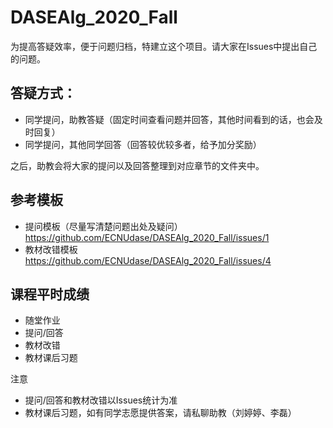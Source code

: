 # DASEAlg_2020_Fall 

为提高答疑效率，便于问题归档，特建立这个项目。请大家在Issues中提出自己的问题。

## 答疑方式：
- 同学提问，助教答疑（固定时间查看问题并回答，其他时间看到的话，也会及时回复）
- 同学提问，其他同学回答（回答较优较多者，给予加分奖励）

之后，助教会将大家的提问以及回答整理到对应章节的文件夹中。

## 参考模板
- 提问模板（尽量写清楚问题出处及疑问） https://github.com/ECNUdase/DASEAlg_2020_Fall/issues/1
- 教材改错模板  https://github.com/ECNUdase/DASEAlg_2020_Fall/issues/4

## 课程平时成绩
- 随堂作业
- 提问/回答
- 教材改错
- 教材课后习题

注意
- 提问/回答和教材改错以Issues统计为准
- 教材课后习题，如有同学志愿提供答案，请私聊助教（刘婷婷、李磊）
